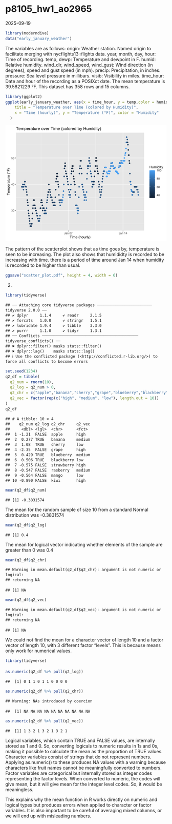 p8105_hw1_ao2965
================
2025-09-19

``` r
library(moderndive)
data("early_january_weather")
```

The variables are as follows: origin: Weather station. Named origin to
facilitate merging with nycflights13::flights data. year, month, day,
hour: Time of recording. temp, dewp: Temperature and dewpoint in F.
humid: Relative humidity. wind_dir, wind_speed, wind_gust: Wind
direction (in degrees), speed and gust speed (in mph). precip:
Precipitation, in inches. pressure: Sea level pressure in millibars.
visib: Visibility in miles. time_hour: Date and hour of the recording as
a POSIXct date. The mean temperature is 39.5821229 °F. This dataset has
358 rows and 15 columns.

``` r
library(ggplot2)
ggplot(early_january_weather, aes(x = time_hour, y = temp,color = humid)) + geom_point() + labs(
    title = "Temperature over Time (colored by Humidity)",
    x = "Time (hourly)", y = "Temperature (°F)", color = "Humidity"
  )
```

![](p8105_hw1_ao2965_files/figure-gfm/unnamed-chunk-2-1.png)<!-- -->

The pattern of the scatterplot shows that as time goes by, temperature
is seen to be increasing. The plot also shows that humididty is recorded
to be increasing with time. there is a period of time around Jan 14 when
humidity is recorded to be higher than usual.

``` r
ggsave("scatter_plot.pdf", height = 4, width = 6)
```

2.  

``` r
library(tidyverse)
```

    ## ── Attaching core tidyverse packages ──────────────────────── tidyverse 2.0.0 ──
    ## ✔ dplyr     1.1.4     ✔ readr     2.1.5
    ## ✔ forcats   1.0.0     ✔ stringr   1.5.1
    ## ✔ lubridate 1.9.4     ✔ tibble    3.3.0
    ## ✔ purrr     1.1.0     ✔ tidyr     1.3.1
    ## ── Conflicts ────────────────────────────────────────── tidyverse_conflicts() ──
    ## ✖ dplyr::filter() masks stats::filter()
    ## ✖ dplyr::lag()    masks stats::lag()
    ## ℹ Use the conflicted package (<http://conflicted.r-lib.org/>) to force all conflicts to become errors

``` r
set.seed(1234)
q2_df = tibble(
  q2_num = rnorm(10),                                    
  q2_log = q2_num > 0,                                   
  q2_chr = c("apple","banana","cherry","grape","blueberry","blackberry", "strawberry", "rasberry", "mango", "kiwi"), # character
  q2_vec = factor(rep(c("high", "medium", "low"), length.out = 10))      
)
q2_df
```

    ## # A tibble: 10 × 4
    ##    q2_num q2_log q2_chr     q2_vec
    ##     <dbl> <lgl>  <chr>      <fct> 
    ##  1 -1.21  FALSE  apple      high  
    ##  2  0.277 TRUE   banana     medium
    ##  3  1.08  TRUE   cherry     low   
    ##  4 -2.35  FALSE  grape      high  
    ##  5  0.429 TRUE   blueberry  medium
    ##  6  0.506 TRUE   blackberry low   
    ##  7 -0.575 FALSE  strawberry high  
    ##  8 -0.547 FALSE  rasberry   medium
    ##  9 -0.564 FALSE  mango      low   
    ## 10 -0.890 FALSE  kiwi       high

``` r
mean(q2_df$q2_num)
```

    ## [1] -0.3831574

The mean for the random sample of size 10 from a standard Normal
distribution was -0.3831574

``` r
mean(q2_df$q2_log)
```

    ## [1] 0.4

The mean for logical vector indicating whether elements of the sample
are greater than 0 was 0.4

``` r
mean(q2_df$q2_chr)
```

    ## Warning in mean.default(q2_df$q2_chr): argument is not numeric or logical:
    ## returning NA

    ## [1] NA

``` r
mean(q2_df$q2_vec)
```

    ## Warning in mean.default(q2_df$q2_vec): argument is not numeric or logical:
    ## returning NA

    ## [1] NA

We could not find the mean for a character vector of length 10 and a
factor vector of length 10, with 3 different factor “levels”. This is
because means only work for numerical values.

``` r
library(tidyverse)

as.numeric(q2_df %>% pull(q2_log))  
```

    ##  [1] 0 1 1 0 1 1 0 0 0 0

``` r
as.numeric(q2_df %>% pull(q2_chr))  
```

    ## Warning: NAs introduced by coercion

    ##  [1] NA NA NA NA NA NA NA NA NA NA

``` r
as.numeric(q2_df %>% pull(q2_vec))
```

    ##  [1] 1 3 2 1 3 2 1 3 2 1

Logical variables, which contain TRUE and FALSE values, are internally
stored as 1 and 0. So, converting logicals to numeric results in 1s and
0s, making it possible to calculate the mean as the proportion of TRUE
values. Character variables consist of strings that do not represent
numbers. Applying as.numeric() to these produces NA values with a
warning because characters like fruit names cannot be meaningfully
converted to numbers. Factor variables are categorical but internally
stored as integer codes representing the factor levels. When converted
to numeric, the codes will give mean, but it will give mean for the
integer level codes. So, it would be meaningless.

This explains why the mean function in R works directly on numeric and
logical types but produces errors when applied to character or factor
variables. It is also important to be careful of averaging mixed
columns, or we will end up with misleading numbers.
